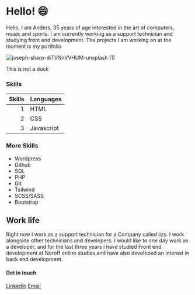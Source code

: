 # Hello! :smile:

Hello, I am Anders, 35 years of age interested in the art of computers, music and sports. I am currently working as a support technician and studying front end development. The projects I am working on at the moment is my portfolio

![joseph-sharp-diTVNnVVHUM-unsplash (1)](https://user-images.githubusercontent.com/24903009/220420492-b4944240-53c6-4f3f-aa66-bba28ee2d84d.jpg)

This is not a duck

### Skills 

|Skills| Languages     |
|-----:|---------------|
|     1|   HTML        |
|     2|   CSS         |
|     3|   Javascript  |


### More Skills 

* Wordpress
* Github
* SQL 
* PHP
* Git
* Tailwind
* SCSS/SASS
* Bootstrap


## Work life
Right now I work as a support technician for a Company called iizy. I work alongside other technicians and developers. I would like to one day work as a developer, and for the last three years i have studied Front end development at Noroff online studies and have also developed an interest in back end development. 

#### Get in touch

[Linkedin](https://www.linkedin.com/in/anders-hellerud-64a809209/)
[Email](mailto:andershellerud@hotmail.no)
